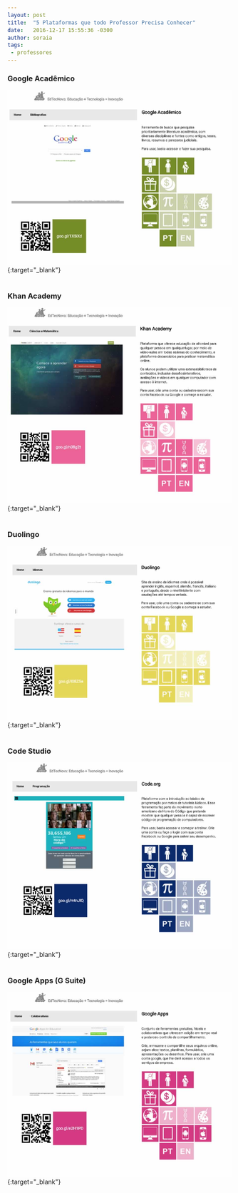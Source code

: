 ```yaml
---
layout: post
title:  "5 Plataformas que todo Professor Precisa Conhecer"
date:   2016-12-17 15:55:36 -0300
author: soraia
tags: 
 - professores
---
```


### Google Acadêmico

[![Google Acadêmico](/images/academico-edtecnova.jpg)](http://edtecnova.com.br/?page=48){:target="_blank"}
<br/><br/>

### Khan Academy

[![Khan Academy](/images/khan-edtecnova.jpg)](http://edtecnova.com.br/?page=120){:target="_blank"}
<br/><br/>

### Duolingo

[![Duolingo](/images/duolingo-edtecnova.jpg)](http://edtecnova.com.br/?page=39){:target="_blank"}
<br/><br/>

### Code Studio

[![Code Studio](/images/code-edtecnova.jpg)](http://edtecnova.com.br/?page=65){:target="_blank"}
<br/><br/>

### Google Apps (G Suite)

[![G Suite](/images/apps-edtecnova.jpg)](http://edtecnova.com.br/?page=111){:target="_blank"}
<br/><br/>

